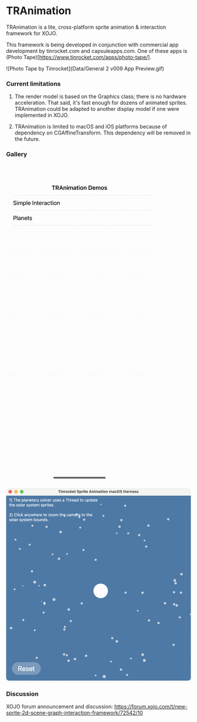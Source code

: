 # TRAnimation

TRAnimation is a lite, cross-platform sprite animation & interaction framework for XOJO.

This framework is being developed in conjunction with commercial app development by tinrocket.com and capsuleapps.com. One of these apps is (Photo Tape)[https://www.tinrocket.com/apps/photo-tape/]. 

![Photo Tape by Tinrocket](Data/General 2 v009 App Preview.gif)

### Current limitations

1) The render model is based on the Graphics class; there is no hardware acceleration. That said, it's fast enough for dozens of animated sprites. TRAnimation could be adapted to another display model if one were implemented in XOJO.

2) TRAnimation is limited to macOS and iOS platforms because of dependency on CGAffineTransform. This dependency will be removed in the future.

### Gallery

![iOS Demo Harness](Data/Simulator_Screen_Recording_-_iPhone_14_Plus_-_2023-10-16_at_15.39.59.gif)

![macOS Demo Harness (Planets)](Data/Screenshot%202023-10-16%20at%203.51.57%20PM.png)

### Discussion

XOJO forum announcement and discussion: https://forum.xojo.com/t/new-sprite-2d-scene-graph-interaction-framework/72542/10
